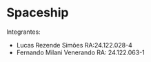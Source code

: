 # Spaceship
 
Integrantes:
- Lucas Rezende Simões RA:24.122.028-4
- Fernando Milani Venerando RA: 24.122.063-1
